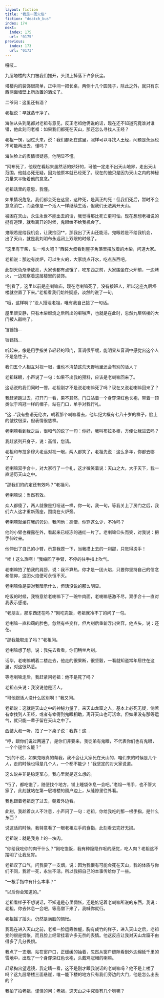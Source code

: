 ```yaml
---
layout: fiction
title: "我是一团火焰"
fiction: "deatch_bus"
index: 174
next:
  index: 175
  url: "0175"
previous:
  index: 173
  url: "0173"
---
```

嘎吱...

九层塔楼的大门被我们推开，头顶上掉落下许多灰尘。

塔楼内的装饰很简单，正中间一把长桌，两侧十几个圆凳子，除此之外，就只有东西两面墙壁上所放置的酒坛了。

二爷问：这里还有酒？

老祖说：早就蒸干净了。

海伯从头到尾都对老祖有意见，反正老祖他俩说的话，现在还不知道究竟谁对谁错，他此刻问老祖：如果我们都死在天山，那还怎么寻找人王经？

老祖一愣，回过头来，说：我们都死在这里，照样可以寻找人王经，问题是永远也不可能再出去，懂吗？

海伯脸上的表情很疑惑，他明显不懂。

“阿布死了，他现在看起来虽然活的好好的，可他一定走不出天山地界，走出天山范围，他就必死无疑，因为他原本就已经死了。现在的他只是因为天山之内的神秘力量来平衡着他的意念。”

老祖话里的意思，我懂。

如果情况危急，我们都会死在这里，这种死，是真正的死！但我们死后，暂时不会意念消亡，而会像是一个活人一样继续生活，但我们无法离开天山。

被困在天山，永生永世不能出去的话，我觉得那比死亡更可怕。现在想想老祖说的挺有道理，就看离开的时候，鬼眼给不给我机会了。

鬼眼若是给我机会，让我捡回**，那我出了天山还能活。鬼眼若是不给我机会，出了天山，就是我刘明布永远闭上双眼的时候了。

“这里有干柴，生一堆火吧？”西装大叔看到屋子角落里摆放着的木柴，问道大家。

老祖说：那边有炭炉，可以生火的，大家烧点开水，吃点东西吧。

此刻天色渐渐放亮，大家也都有点饿了，吃东西之前，大家围坐在火炉前，一边烤火，一边观察着这层楼里的装饰。

“别看了，这里以前是座喇嘛庙，现在老喇嘛死了，没有接班人，所以这座九层塔楼就空置了下来。”老祖看我们始终疑惑，淡然的说了一句。

“哦，这样啊？”没人搭理老祖，唯有我自己接了一句话。

屋里很安静，只有木柴燃烧之后所出的噼啪声，也就是在此时，忽然九层塔楼的大门被人敲响了。

铛铛铛...

铛铛铛...

听起来，像是用手指关节轻轻的叩门，音调很平缓，能明显从音调中感觉出这个人不是急性子。

我们五个人相互对视一眼，谁也不清楚这荒天野地里还会有别的活人？

老祖眯眼，小声说了一句：如果不出我的预料，应该是老喇嘛回来了。

这话说的我们同时一愣，老祖刚才不是说老喇嘛死了吗？现在又说老喇嘛回来了？

我赶紧跑过去，打开门一看，果不其然，门口站着一个身穿深红色长袍，带着一顶类似于鸡冠一样的帽子，站在门口，单手对我行礼。

“这...”我有些语无伦次，朝着那个喇嘛看去，他年纪大概有七八十岁的样子，脸上的皱纹很深，但表情很慈祥。

老喇嘛看到我之后，很和气的说了一句：你好，我叫布拉多穆，方便让我进去吗？

我赶紧列开身子，说：高僧，您请。

老祖和布拉多穆大老远对视一眼，两人都笑了，老祖先说：这么多年，你都去哪了？

老喇嘛双手合十，对大家行了一个礼，这才微笑着说：天山之大，大于天下，我一直游历天山之中。

“那我们的约定还有效吗？”老祖问。

老喇嘛说：当然有效。

众人都傻了，两人就像是打哑谜一样，你一句，我一句，等我关上了房门之后，我们六人这才重新落座，围绕在火炉旁。

老喇嘛就坐在我的旁边，我问他：高僧，你穿这么少，不冷吗？

他的小臂也裸露在外，看起来已经冻的通红一片了。老喇嘛仰头而笑，对我说：把手伸过来。

他伸出了自己的小臂，示意我摸一下，当我摸上去的一刹那，只觉得烫手！

“哇！这么热啊！”我缩回了手臂，不停的往手指上吹气。

老喇嘛拍了拍我的肩膀，说：我不算热，你才是一团火焰，只要你坚持自己的信念和信仰，这团火焰便可永恒不灭。

老喇嘛像是要对我暗示什么，但话没说的那么明显。

吃饭的时候，我特意给老喇嘛下了一碗牛肉面，老喇嘛感激不尽，双手合十一直对我表示感谢。

“老朋友，那东西还在吗？”刚吃完饭，老祖就冷不丁的问了一句。

老喇嘛一直和蔼的脸色，忽然有些变样，但片刻后重新浮出笑容，他点头，说：还在。

“那我能取走了吗？”老祖问。

老喇嘛想了想，说：我先去看看，你们稍坐片刻。

话毕，老喇嘛朝着二楼走去，他走的很果断，很坚毅，一看就知道常年居住在这里，对这很熟悉。

等老喇嘛走后，我赶紧问老祖：他不是死了吗？

老祖点头说：我没说他是活人。

“可他跟活人没什么区别啊！”我又问。

老祖说：这就是天山之中的神秘力量了，来天山龙窟之人，基本上必死无疑，倘若有幸找到人王经，或者有幸得到鬼眼相助，离开天山也可活命。但如果没有那等运气，就只能一辈子留在天山之中了。

西装大叔一听，拍了一下桌子说：我靠！这...

“哼，跟你们说过两遍了，是你们非要来，我徒弟有鬼眼，不代表你们也有鬼眼，一个个逞什么能？”

“别的不说，如果鬼眼真的帮我，我不会让大家死在天山的，咱们来的时候是几个人，走的时候也得是几个人，一个都不能少！”我坚定的对大家说道。

这么说并非是稳定军心，我心里就是这么想的。

“行了，都吃饱了，随便找个地方，铺上睡袋休息一会吧。”老祖一甩手，也不管大家了，此刻就站在第一层塔楼的窗户边上，从缝隙里往外看。

我也跟着老祖走了过去，朝着外边看。

此刻，我趁着众人不注意，小声问了一句：老祖，你给我吃的那一根手指，是什么东西？

说这话的时候，我特意看了一眼老祖左手的食指，此刻看去完好无损。

老祖说：就是我身上的一块肉。

“你给我吃你的肉干什么？”刚吃饱饭，我有种隐隐作呕的感觉，吃人肉？老祖这不摆明了让我反胃。

老祖叹了口气，问我要了一支烟，说：因为我很有可能会死在天山，我的体质与你们不同，我若一死，永生不活。所以我把自己的本事传给你了一些。

“一根手指中有什么本事？”

“以后你会知道的。”

老祖看样子不想说话，不知道是心里惆怅，还是惦记着老喇嘛所说的东西，我说：老祖，你去休息一会吧，等高僧下来了，我喊你就行。

老祖摇了摇头，仍然是满脸的惆怅。

我现在进入天山之前，老祖一脸运筹帷幄，胸有成竹的样子，进入天山之后，老祖变的很是惆怅，而且脸上经常挂着许多无奈的表情。他这反应让我对天山龙窟不由得多了几分畏惧。

我点了一支烟，站在窗户口，正缓缓的抽着，忽然从窗户缝隙看到外边绵延千里的雪地中，出现了一个身穿深红色长袍，头戴鸡冠帽的喇嘛。

赶紧掏出望远镜，我定睛一看，这不是刚才跟我说话的老喇嘛吗？他不是上楼了吗？这九层塔楼三面悬崖，唯一能下楼的地方只有我们旁边的大门，他是怎么出去的？

我拍了拍老祖，谨慎的问：老祖，这天山之中究竟有几个喇嘛？
